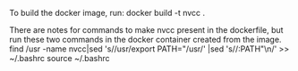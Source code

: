 To build the docker image, run:
docker build -t nvcc .

There are notes for commands to make nvcc present in the dockerfile, but run these two commands in the docker container created from the image.
find /usr -name nvcc|sed 's/\/usr/export PATH="\/usr/' |sed 's/$/:$PATH"\n/' >> ~/.bashrc
source ~/.bashrc

